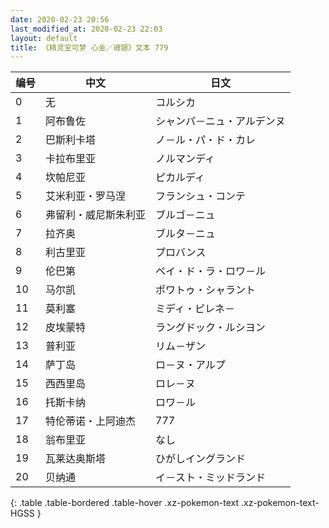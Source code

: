 ```yaml
---
date: 2020-02-23 20:56
last_modified_at: 2020-02-23 22:03
layout: default
title: 《精灵宝可梦 心金／魂银》文本 779
---
```

| 编号 | 中文 | 日文 |
| ---- | ---- | ---- |
| 0 | 无 | コルシカ |
| 1 | 阿布鲁佐 | シャンパ－ニュ・アルデンヌ |
| 2 | 巴斯利卡塔 | ノ－ル・パ・ド・カレ |
| 3 | 卡拉布里亚 | ノルマンディ |
| 4 | 坎帕尼亚 | ピカルディ |
| 5 | 艾米利亚・罗马涅 | フランシュ・コンテ |
| 6 | 弗留利・威尼斯朱利亚 | ブルゴ－ニュ |
| 7 | 拉齐奥 | ブルタ－ニュ |
| 8 | 利古里亚 | プロバンス |
| 9 | 伦巴第 | ペイ・ド・ラ・ロワ－ル |
| 10 | 马尔凯 | ポワトゥ・シャラント |
| 11 | 莫利塞 | ミディ・ピレネ－ |
| 12 | 皮埃蒙特 | ラングドック・ルシヨン |
| 13 | 普利亚 | リム－ザン |
| 14 | 萨丁岛 | ロ－ヌ・アルプ |
| 15 | 西西里岛 | ロレ－ヌ |
| 16 | 托斯卡纳 | ロワ－ル |
| 17 | 特伦蒂诺・上阿迪杰 | 777 |
| 18 | 翁布里亚 | なし |
| 19 | 瓦莱达奥斯塔 | ひがしイングランド |
| 20 | 贝纳通 | イ－スト・ミッドランド |
{: .table .table-bordered .table-hover .xz-pokemon-text .xz-pokemon-text-HGSS }